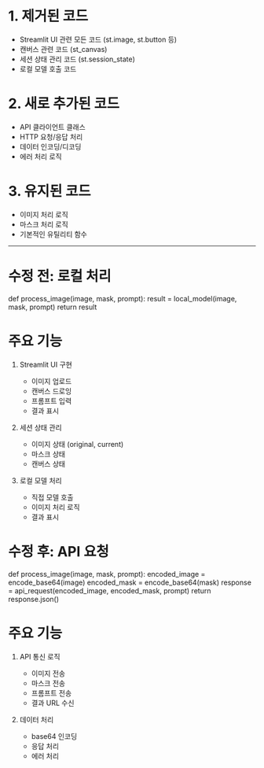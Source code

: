 # 1. 제거된 코드
- Streamlit UI 관련 모든 코드 (st.image, st.button 등)
- 캔버스 관련 코드 (st_canvas)
- 세션 상태 관리 코드 (st.session_state)
- 로컬 모델 호출 코드

# 2. 새로 추가된 코드
- API 클라이언트 클래스
- HTTP 요청/응답 처리
- 데이터 인코딩/디코딩
- 에러 처리 로직

# 3. 유지된 코드
- 이미지 처리 로직
- 마스크 처리 로직
- 기본적인 유틸리티 함수

----
# 수정 전: 로컬 처리
def process_image(image, mask, prompt):
    result = local_model(image, mask, prompt)
    return result

# 주요 기능
1. Streamlit UI 구현
   - 이미지 업로드
   - 캔버스 드로잉
   - 프롬프트 입력
   - 결과 표시

2. 세션 상태 관리
   - 이미지 상태 (original, current)
   - 마스크 상태
   - 캔버스 상태

3. 로컬 모델 처리
   - 직접 모델 호출
   - 이미지 처리 로직
   - 결과 표시

# 수정 후: API 요청
def process_image(image, mask, prompt):
    encoded_image = encode_base64(image)
    encoded_mask = encode_base64(mask)
    response = api_request(encoded_image, encoded_mask, prompt)
    return response.json()

# 주요 기능
1. API 통신 로직
   - 이미지 전송
   - 마스크 전송
   - 프롬프트 전송
   - 결과 URL 수신

2. 데이터 처리
   - base64 인코딩
   - 응답 처리
   - 에러 처리